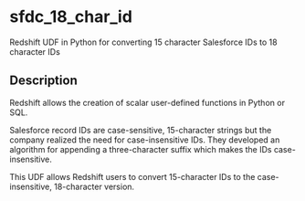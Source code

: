 # sfdc_18_char_id
Redshift UDF in Python for converting 15 character Salesforce IDs to 18 character IDs

## Description
Redshift allows the creation of scalar user-defined functions in Python or SQL.

Salesforce record IDs are case-sensitive, 15-character strings but the company realized the need for case-insensitive IDs. They developed an algorithm for appending a three-character suffix which makes the IDs case-insensitive.

This UDF allows Redshift users to convert 15-character IDs to the case-insensitive, 18-character version.
